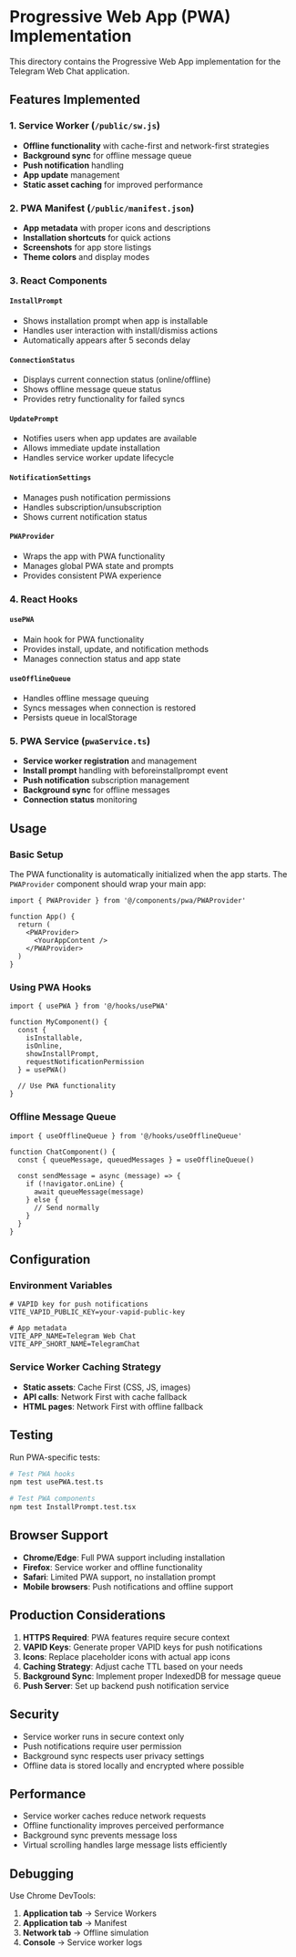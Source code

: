 # Progressive Web App (PWA) Implementation

This directory contains the Progressive Web App implementation for the Telegram Web Chat application.

## Features Implemented

### 1. Service Worker (`/public/sw.js`)
- **Offline functionality** with cache-first and network-first strategies
- **Background sync** for offline message queue
- **Push notification** handling
- **App update** management
- **Static asset caching** for improved performance

### 2. PWA Manifest (`/public/manifest.json`)
- **App metadata** with proper icons and descriptions
- **Installation shortcuts** for quick actions
- **Screenshots** for app store listings
- **Theme colors** and display modes

### 3. React Components

#### `InstallPrompt`
- Shows installation prompt when app is installable
- Handles user interaction with install/dismiss actions
- Automatically appears after 5 seconds delay

#### `ConnectionStatus`
- Displays current connection status (online/offline)
- Shows offline message queue status
- Provides retry functionality for failed syncs

#### `UpdatePrompt`
- Notifies users when app updates are available
- Allows immediate update installation
- Handles service worker update lifecycle

#### `NotificationSettings`
- Manages push notification permissions
- Handles subscription/unsubscription
- Shows current notification status

#### `PWAProvider`
- Wraps the app with PWA functionality
- Manages global PWA state and prompts
- Provides consistent PWA experience

### 4. React Hooks

#### `usePWA`
- Main hook for PWA functionality
- Provides install, update, and notification methods
- Manages connection status and app state

#### `useOfflineQueue`
- Handles offline message queuing
- Syncs messages when connection is restored
- Persists queue in localStorage

### 5. PWA Service (`pwaService.ts`)
- **Service worker registration** and management
- **Install prompt** handling with beforeinstallprompt event
- **Push notification** subscription management
- **Background sync** for offline messages
- **Connection status** monitoring

## Usage

### Basic Setup

The PWA functionality is automatically initialized when the app starts. The `PWAProvider` component should wrap your main app:

```tsx
import { PWAProvider } from '@/components/pwa/PWAProvider'

function App() {
  return (
    <PWAProvider>
      <YourAppContent />
    </PWAProvider>
  )
}
```

### Using PWA Hooks

```tsx
import { usePWA } from '@/hooks/usePWA'

function MyComponent() {
  const { 
    isInstallable, 
    isOnline, 
    showInstallPrompt,
    requestNotificationPermission 
  } = usePWA()

  // Use PWA functionality
}
```

### Offline Message Queue

```tsx
import { useOfflineQueue } from '@/hooks/useOfflineQueue'

function ChatComponent() {
  const { queueMessage, queuedMessages } = useOfflineQueue()

  const sendMessage = async (message) => {
    if (!navigator.onLine) {
      await queueMessage(message)
    } else {
      // Send normally
    }
  }
}
```

## Configuration

### Environment Variables

```env
# VAPID key for push notifications
VITE_VAPID_PUBLIC_KEY=your-vapid-public-key

# App metadata
VITE_APP_NAME=Telegram Web Chat
VITE_APP_SHORT_NAME=TelegramChat
```

### Service Worker Caching Strategy

- **Static assets**: Cache First (CSS, JS, images)
- **API calls**: Network First with cache fallback
- **HTML pages**: Network First with offline fallback

## Testing

Run PWA-specific tests:

```bash
# Test PWA hooks
npm test usePWA.test.ts

# Test PWA components
npm test InstallPrompt.test.tsx
```

## Browser Support

- **Chrome/Edge**: Full PWA support including installation
- **Firefox**: Service worker and offline functionality
- **Safari**: Limited PWA support, no installation prompt
- **Mobile browsers**: Push notifications and offline support

## Production Considerations

1. **HTTPS Required**: PWA features require secure context
2. **VAPID Keys**: Generate proper VAPID keys for push notifications
3. **Icons**: Replace placeholder icons with actual app icons
4. **Caching Strategy**: Adjust cache TTL based on your needs
5. **Background Sync**: Implement proper IndexedDB for message queue
6. **Push Server**: Set up backend push notification service

## Security

- Service worker runs in secure context only
- Push notifications require user permission
- Background sync respects user privacy settings
- Offline data is stored locally and encrypted where possible

## Performance

- Service worker caches reduce network requests
- Offline functionality improves perceived performance
- Background sync prevents message loss
- Virtual scrolling handles large message lists efficiently

## Debugging

Use Chrome DevTools:
1. **Application tab** → Service Workers
2. **Application tab** → Manifest
3. **Network tab** → Offline simulation
4. **Console** → Service worker logs